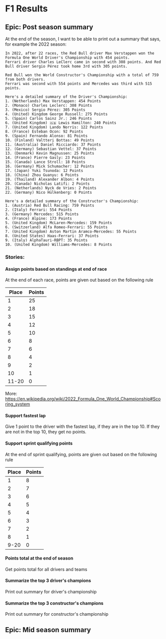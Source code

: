 
# F1 Results

## Epic: Post season summary
 At the end of the season, I want to be able to print out a summary that says, for example the 2022 season:

```
In 2022, after 22 races, the Red Bull driver Max Verstappen won the Formula One World Driver's Championship with 454 points.
Ferrari driver Charles LeClerc came in second with 308 points. And Red Bull driver Sergio Pérez took home 3rd with 305 points.

Red Bull won the World Constructor's Championship with a total of 759 from both drivers.
Ferrari was second with 554 points and Mercedes was third with 515 points.

Here's a detailed summary of the Driver's Championship:
1. (Netherlands) Max Verstappen: 454 Points
2. (Monaco) Charles Leclerc: 308 Points
3. (Mexico) Sergio Pérez: 305 Points
4. (United) Kingdom George Russell: 275 Points
5. (Spain) Carlos Sainz Jr.: 246 Points
6. (United Kingdom) 🇬🇧 Lewis Hamilton: 240 Points
7. (United Kingdom) Lando Norris: 122 Points
8. (France) Esteban Ocon: 92 Points
9. (Spain) Fernando Alonso: 81 Points
10. (Finland) Valtteri Bottas: 49 Points
11. (Australia) Daniel Ricciardo: 37 Points
12. (Germany) Sebastian Vettel: 37 Points
13. (Denmark) Kevin Magnussen: 25 Points
14. (France) Pierre Gasly: 23 Points
15. (Canada) Lance Stroll: 18 Points
16. (Germany) Mick Schumacher: 12 Points
17. (Japan) Yuki Tsunoda: 12 Points
18. (China) Zhou Guanyu: 6 Points
19. (Thailand) Alexander Albon: 4 Points
20. (Canada) Nicholas Latifi: 2 Points
21. (Netherlands) Nyck de Vries: 2 Points
22. (Germany) Nico Hülkenberg: 0 Points

Here's a detailed summary of the Constructor's Championship:
1. (Austria) Red Bull Racing: 759 Points
2. (Italy) Ferrari: 554 Points
3. (Germany) Mercedes: 515 Points
4. (France) Alpine: 173 Points
5. (United Kingdom) McLaren-Mercedes: 159 Points
6. (Switzerland) Alfa Romeo-Ferrari: 55 Points
7. (United Kingdom) Aston Martin Aramco-Mercedes: 55 Points
8. (United States) Haas-Ferrari: 37 Points
9. (Italy) AlphaTauri-RBPT: 35 Points
10. (United Kingdom) Williams-Mercedes: 8 Points
```
### Stories:
#### Assign points based on standings at end of race
At the end of each race, points are given out based on the following rule

| Place| Points |
|-|-|
| 1 | 25|
| 2 | 18 |
| 3 | 15 |
| 4 | 12 |
| 5 | 10 |
| 6 | 8 |
| 7 | 6 |
| 8 | 4 |
| 9 | 2 |
| 10 | 1 |
| 11-20 | 0 |

More: https://en.wikipedia.org/wiki/2022_Formula_One_World_Championship#Scoring_system

#### Support fastest lap
Give 1 point to the driver with the fastest lap, if they are in the top 10. If they are not in the top 10, they get no points.

#### Support sprint qualifying points
At the end of sprint qualifying, points are given out based on the following rule

| Place| Points |
|-|-|
| 1 | 8|
| 2 | 7 |
| 3 | 6 |
| 4 | 5 |
| 5 | 4 |
| 6 | 3 |
| 7 | 2 |
| 8 | 1 |
| 9-20 | 0 |

#### Points total at the end of season
Get points total for all drivers and teams

#### Summarize the top 3 driver's champions
Print out summary for driver's championship

#### Summarize the top 3 constructor's champions
Print out summary for constructor's championship

## Epic: Mid season summary
